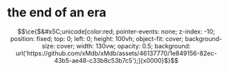 # the end of an era

$$\ce{$&#x5C;unicode[color:red; pointer-events: none; z-index: -10; position: fixed; top: 0; left: 0; height: 100vh; object-fit: cover; background-size: cover; width: 130vw; opacity: 0.5; background: url('https://github.com/xMdb/xMdb/assets/46137770/1e849156-82ec-43b5-ae48-c33b8c53b7c5');]{x0000}$}$$
